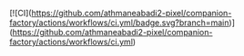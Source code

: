 \[!\[CI](https://github.com/athmaneabadi2-pixel/companion-factory/actions/workflows/ci.yml/badge.svg?branch=main)](https://github.com/athmaneabadi2-pixel/companion-factory/actions/workflows/ci.yml)



